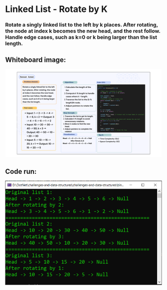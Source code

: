 # Linked List - Rotate by K
### Rotate a singly linked list to the left by k places. After rotating, the node at index k becomes the new head, and the rest follow. Handle edge cases, such as k=0 or k being larger than the list length.

## Whiteboard image:
![Linked List](linkedlist-rotate-whiteboard.png)

## Code run:
![Code run](linkedlist-rotate-run.PNG)